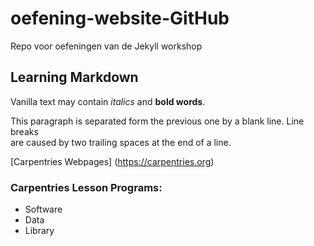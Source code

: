 # oefening-website-GitHub
Repo voor oefeningen van de Jekyll workshop

## Learning Markdown

Vanilla text may contain *italics* and **bold words**.

This paragraph is separated form the previous one by a blank line.
Line breaks  
are caused by two trailing spaces at the end of a line.

[Carpentries Webpages] (https://carpentries.org)

### Carpentries Lesson Programs:
- Software
- Data
- Library

